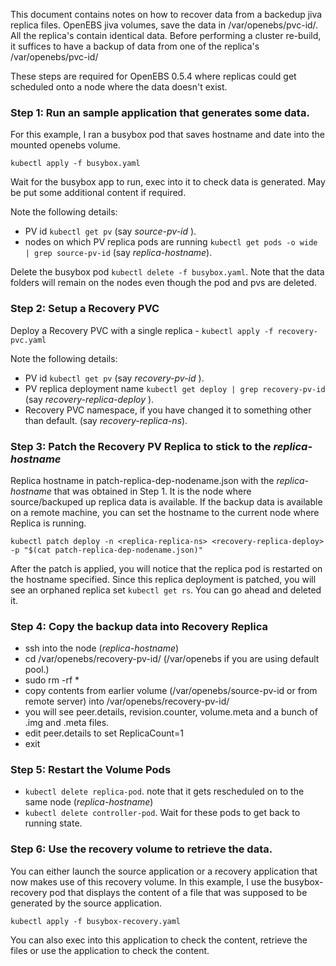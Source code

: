 This document contains notes on how to recover data from a backedup jiva replica files. OpenEBS jiva volumes, save the data in /var/openebs/pvc-id/. All the replica's contain identical data. Before performing a cluster re-build, it suffices to have a backup of data from one of the replica's /var/openebs/pvc-id/

These steps are required for OpenEBS 0.5.4 where replicas could get scheduled onto a node where the data doesn't exist.

### Step 1: Run an sample application that generates some data. 

For this example, I ran a busybox pod that saves hostname and date into the mounted openebs volume. 
```
kubectl apply -f busybox.yaml
```

Wait for the busybox app to run, exec into it to check data is generated. May be put some additional content if required. 

Note the following details:
- PV id `kubectl get pv` (say _source-pv-id_ ). 
- nodes on which PV replica pods are running `kubectl get pods -o wide | grep source-pv-id` (say _replica-hostname_). 

Delete the busybox pod `kubectl delete -f busybox.yaml`. Note that the data folders will remain on the nodes even though the pod and pvs are deleted.


### Step 2: Setup a Recovery PVC
Deploy a Recovery PVC with a single replica - `kubectl apply -f recovery-pvc.yaml`

Note the following details:
- PV id `kubectl get pv` (say _recovery-pv-id_ ). 
- PV replica deployment name `kubectl get deploy | grep recovery-pv-id` (say _recovery-replica-deploy_ ). 
- Recovery PVC  namespace, if you have changed it to something other than default. (say _recovery-replica-ns_).


### Step 3: Patch the Recovery PV Replica to stick to the _replica-hostname_

Replica hostname in patch-replica-dep-nodename.json with the _replica-hostname_ that was obtained in Step 1. It is the node where source/backuped up replica data is available. If the backup data is available on a remote machine, you can set the hostname to the current node where Replica is running. 

```
kubectl patch deploy -n <replica-replica-ns> <recovery-replica-deploy>  -p "$(cat patch-replica-dep-nodename.json)"
```

After the patch is applied, you will notice that the replica pod is restarted on the hostname specified. Since this replica deployment is patched, you will see an orphaned replica set `kubectl get rs`. You can go ahead and deleted it. 

### Step 4: Copy the backup data into Recovery Replica
- ssh into the node  (_replica-hostname_)
- cd /var/openebs/recovery-pv-id/ (/var/openebs if you are using default pool.)
- sudo rm -rf *
- copy contents from earlier volume (/var/openebs/source-pv-id  or from remote server) into /var/openebs/recovery-pv-id/
- you will see peer.details, revision.counter, volume.meta and a bunch of .img and .meta files. 
- edit peer.details to set ReplicaCount=1
- exit

### Step 5: Restart the Volume Pods 
- `kubectl delete replica-pod`. note that it gets rescheduled on to the same node (_replica-hostname_)
- `kubectl delete controller-pod`. Wait for these pods to get back to running state.

### Step 6: Use the recovery volume to retrieve the data.
You can either launch the source application or a recovery application that now makes use of this recovery volume. In this example, I use the busybox-recovery pod that displays the content of a file that was supposed to be generated by the source application. 

`kubectl apply -f busybox-recovery.yaml`

You can also exec into this application to check the content, retrieve the files or use the application to check the content. 

